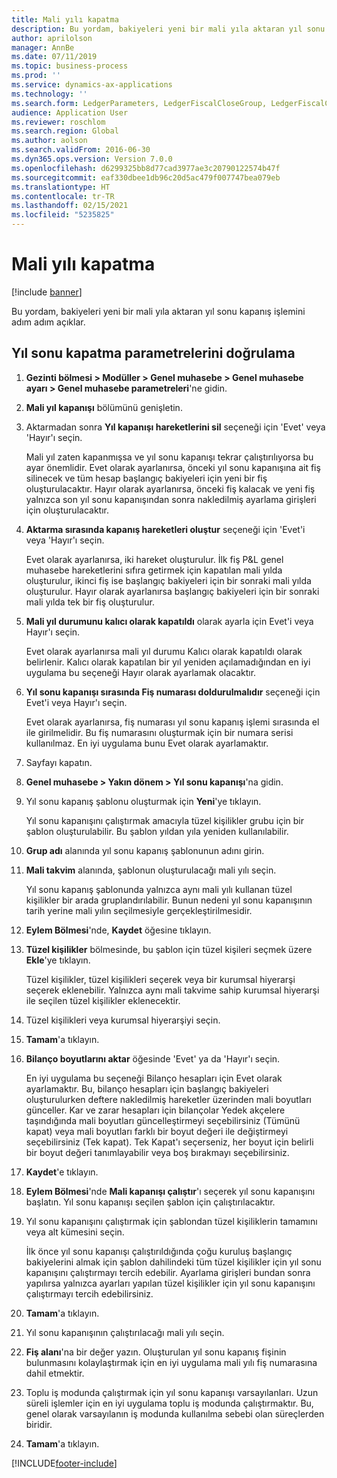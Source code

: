 ```yaml
---
title: Mali yılı kapatma
description: Bu yordam, bakiyeleri yeni bir mali yıla aktaran yıl sonu kapanış işlemini adım adım açıklar.
author: aprilolson
manager: AnnBe
ms.date: 07/11/2019
ms.topic: business-process
ms.prod: ''
ms.service: dynamics-ax-applications
ms.technology: ''
ms.search.form: LedgerParameters, LedgerFiscalCloseGroup, LedgerFiscalCloseAddLedger, SysLookupMultiSelectGrid, LedgerFiscalCloseRunGroup
audience: Application User
ms.reviewer: roschlom
ms.search.region: Global
ms.author: aolson
ms.search.validFrom: 2016-06-30
ms.dyn365.ops.version: Version 7.0.0
ms.openlocfilehash: d6299325bb8d77cad3977ae3c20790122574b47f
ms.sourcegitcommit: eaf330dbee1db96c20d5ac479f007747bea079eb
ms.translationtype: HT
ms.contentlocale: tr-TR
ms.lasthandoff: 02/15/2021
ms.locfileid: "5235825"
---
```

# <a name="close-the-fiscal-year"></a>Mali yılı kapatma

[!include [banner](../../includes/banner.md)]

Bu yordam, bakiyeleri yeni bir mali yıla aktaran yıl sonu kapanış işlemini adım adım açıklar.


## <a name="validate-year-end-close-parameters"></a>Yıl sonu kapatma parametrelerini doğrulama
1. **Gezinti bölmesi > Modüller > Genel muhasebe > Genel muhasebe ayarı > Genel muhasebe parametreleri**'ne gidin.
2. **Mali yıl kapanışı** bölümünü genişletin.
3. Aktarmadan sonra **Yıl kapanışı hareketlerini sil** seçeneği için 'Evet' veya 'Hayır'ı seçin.
    
    Mali yıl zaten kapanmışsa ve yıl sonu kapanışı tekrar çalıştırılıyorsa bu ayar önemlidir. Evet olarak ayarlanırsa, önceki yıl sonu kapanışına ait fiş silinecek ve tüm hesap başlangıç bakiyeleri için yeni bir fiş oluşturulacaktır. Hayır olarak ayarlanırsa, önceki fiş kalacak ve yeni fiş yalnızca son yıl sonu kapanışından sonra nakledilmiş ayarlama girişleri için oluşturulacaktır.

4. **Aktarma sırasında kapanış hareketleri oluştur** seçeneği için 'Evet'i veya 'Hayır'ı seçin.

    Evet olarak ayarlanırsa, iki hareket oluşturulur. İlk fiş P&L genel muhasebe hareketlerini sıfıra getirmek için kapatılan mali yılda oluşturulur, ikinci fiş ise başlangıç bakiyeleri için bir sonraki mali yılda oluşturulur. Hayır olarak ayarlanırsa başlangıç bakiyeleri için bir sonraki mali yılda tek bir fiş oluşturulur.  

5. **Mali yıl durumunu kalıcı olarak kapatıldı** olarak ayarla için Evet'i veya Hayır'ı seçin.

    Evet olarak ayarlanırsa mali yıl durumu Kalıcı olarak kapatıldı olarak belirlenir.  Kalıcı olarak kapatılan bir yıl yeniden açılamadığından en iyi uygulama bu seçeneği Hayır olarak ayarlamak olacaktır.  

6. **Yıl sonu kapanışı sırasında Fiş numarası doldurulmalıdır** seçeneği için Evet'i veya Hayır'ı seçin.

    Evet olarak ayarlanırsa, fiş numarası yıl sonu kapanış işlemi sırasında el ile girilmelidir. Bu fiş numarasını oluşturmak için bir numara serisi kullanılmaz. En iyi uygulama bunu Evet olarak ayarlamaktır.  

7. Sayfayı kapatın.
8. **Genel muhasebe > Yakın dönem > Yıl sonu kapanışı**'na gidin.
9. Yıl sonu kapanış şablonu oluşturmak için **Yeni**'ye tıklayın.

    Yıl sonu kapanışını çalıştırmak amacıyla tüzel kişilikler grubu için bir şablon oluşturulabilir. Bu şablon yıldan yıla yeniden kullanılabilir.  

10. **Grup adı** alanında yıl sonu kapanış şablonunun adını girin.
11. **Mali takvim** alanında, şablonun oluşturulacağı mali yılı seçin.

    Yıl sonu kapanış şablonunda yalnızca aynı mali yılı kullanan tüzel kişilikler bir arada gruplandırılabilir. Bunun nedeni yıl sonu kapanışının tarih yerine mali yılın seçilmesiyle gerçekleştirilmesidir.  

12. **Eylem Bölmesi**'nde, **Kaydet** öğesine tıklayın.
13. **Tüzel kişilikler** bölmesinde, bu şablon için tüzel kişileri seçmek üzere **Ekle**'ye tıklayın.
    
    Tüzel kişilikler, tüzel kişilikleri seçerek veya bir kurumsal hiyerarşi seçerek eklenebilir.  Yalnızca aynı mali takvime sahip kurumsal hiyerarşi ile seçilen tüzel kişilikler eklenecektir.  

14. Tüzel kişilikleri veya kurumsal hiyerarşiyi seçin.
15. **Tamam**'a tıklayın.
16. **Bilanço boyutlarını aktar** öğesinde 'Evet' ya da 'Hayır'ı seçin.

    En iyi uygulama bu seçeneği Bilanço hesapları için Evet olarak ayarlamaktır. Bu, bilanço hesapları için başlangıç bakiyeleri oluşturulurken deftere nakledilmiş hareketler üzerinden mali boyutları günceller. Kar ve zarar hesapları için bilançolar Yedek akçelere taşındığında mali boyutları güncelleştirmeyi seçebilirsiniz (Tümünü kapat) veya mali boyutları farklı bir boyut değeri ile değiştirmeyi seçebilirsiniz (Tek kapat). Tek Kapat'ı seçerseniz, her boyut için belirli bir boyut değeri tanımlayabilir veya boş bırakmayı seçebilirsiniz.  

17. **Kaydet**'e tıklayın.
18. **Eylem Bölmesi**'nde **Mali kapanışı çalıştır**'ı seçerek yıl sonu kapanışını başlatın. Yıl sonu kapanışı seçilen şablon için çalıştırılacaktır.  
19. Yıl sonu kapanışını çalıştırmak için şablondan tüzel kişiliklerin tamamını veya alt kümesini seçin.

    İlk önce yıl sonu kapanışı çalıştırıldığında çoğu kuruluş başlangıç bakiyelerini almak için şablon dahilindeki tüm tüzel kişilikler için yıl sonu kapanışını çalıştırmayı tercih edebilir. Ayarlama girişleri bundan sonra yapılırsa yalnızca ayarları yapılan tüzel kişilikler için yıl sonu kapanışını çalıştırmayı tercih edebilirsiniz.  

20. **Tamam**'a tıklayın.
21. Yıl sonu kapanışının çalıştırılacağı mali yılı seçin.
22. **Fiş alanı**'na bir değer yazın. Oluşturulan yıl sonu kapanış fişinin bulunmasını kolaylaştırmak için en iyi uygulama mali yılı fiş numarasına dahil etmektir.  
23. Toplu iş modunda çalıştırmak için yıl sonu kapanışı varsayılanları. Uzun süreli işlemler için en iyi uygulama toplu iş modunda çalıştırmaktır. Bu, genel olarak varsayılanın iş modunda kullanılma sebebi olan süreçlerden biridir.  
24. **Tamam**'a tıklayın.



[!INCLUDE[footer-include](../../../includes/footer-banner.md)]